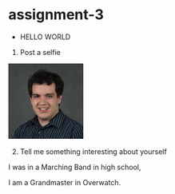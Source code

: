 # assignment-3

* HELLO WORLD


1. Post a selfie


![alt text][selfie]

[selfie]: https://github.com/ece-09363/hello-world-kluzynskn6/blob/master/Portraits-cropped.png

2. Tell me something interesting about yourself


I was in a Marching Band in high school,


I am a Grandmaster in Overwatch.
